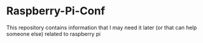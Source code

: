 # Raspberry-Pi-Conf
This repository contains information that I may need it later (or that can help someone else) related to raspberry pi
